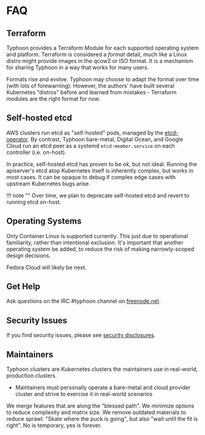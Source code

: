 # FAQ

## Terraform

Typhoon provides a Terraform Module for each supported operating system and platform. Terraform is considered a *format* detail, much like a Linux distro might provide images in the qcow2 or ISO format. It is a mechanism for sharing Typhoon in a way that works for many users.

Formats rise and evolve. Typhoon may choose to adapt the format over time (with lots of forewarning). However, the authors' have built several Kubernetes "distros" before and learned from mistakes - Terraform modules are the right format for now.

## Self-hosted etcd

AWS clusters run etcd as "self-hosted" pods, managed by the [etcd-operator](https://github.com/coreos/etcd-operator). By contrast, Typhoon bare-metal, Digital Ocean, and Google Cloud run an etcd peer as a systemd `etcd-member.service` on each controller (i.e. on-host).

In practice, self-hosted etcd has proven to be *ok*, but not ideal. Running the apiserver's etcd atop Kubernetes itself is inherently complex, but works in most cases. It can be opaque to debug if complex edge cases with upstream Kubernetes bugs arise.

!!! note ""
    Over time, we plan to deprecate self-hosted etcd and revert to running etcd on-host.

## Operating Systems

Only Container Linux is supported currently. This just due to operational familiarity, rather than intentional exclusion. It's important that another operating system be added, to reduce the risk of making narrowly-scoped design decisions.

Fedora Cloud will likely be next. 

## Get Help

Ask questions on the IRC #typhoon channel on [freenode.net](http://freenode.net/).

## Security Issues

If you find security issues, please see [security disclosures](/topics/security).

## Maintainers

Typhoon clusters are Kubernetes clusters the maintainers use in real-world, production clusters.

* Maintainers must personally operate a bare-metal and cloud provider cluster and strive to exercise it in real-world scenarios

We merge features that are along the "blessed path". We minimize options to reduce complexity and matrix size. We remove outdated materials to reduce sprawl. "Skate where the puck is going", but also "wait until the fit is right". No is temporary, yes is forever.
